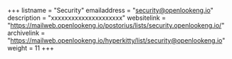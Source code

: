 +++ 
listname = "Security" 
emailaddress = "security@openlookeng.io" 
description = "xxxxxxxxxxxxxxxxxxxxx"
websitelink = "https://mailweb.openlookeng.io/postorius/lists/security.openlookeng.io/" 
archivelink = "https://mailweb.openlookeng.io/hyperkitty/list/security@openlookeng.io" 
weight = 11 
+++